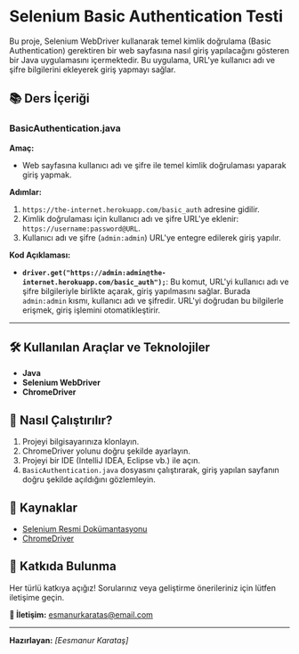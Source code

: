 # Selenium Basic Authentication Testi

Bu proje, Selenium WebDriver kullanarak temel kimlik doğrulama (Basic Authentication) gerektiren bir web sayfasına nasıl giriş yapılacağını gösteren bir Java uygulamasını içermektedir. Bu uygulama, URL'ye kullanıcı adı ve şifre bilgilerini ekleyerek giriş yapmayı sağlar.

## 📚 Ders İçeriği

### **BasicAuthentication.java**

**Amaç:**
- Web sayfasına kullanıcı adı ve şifre ile temel kimlik doğrulaması yaparak giriş yapmak.

**Adımlar:**
1. `https://the-internet.herokuapp.com/basic_auth` adresine gidilir.
2. Kimlik doğrulaması için kullanıcı adı ve şifre URL'ye eklenir: `https://username:password@URL`.
3. Kullanıcı adı ve şifre (`admin:admin`) URL'ye entegre edilerek giriş yapılır.

**Kod Açıklaması:**
- **`driver.get("https://admin:admin@the-internet.herokuapp.com/basic_auth");`**: Bu komut, URL'yi kullanıcı adı ve şifre bilgileriyle birlikte açarak, giriş yapılmasını sağlar. Burada `admin:admin` kısmı, kullanıcı adı ve şifredir. URL'yi doğrudan bu bilgilerle erişmek, giriş işlemini otomatikleştirir.

---

## 🛠️ Kullanılan Araçlar ve Teknolojiler
- **Java**
- **Selenium WebDriver**
- **ChromeDriver**

## 🚀 Nasıl Çalıştırılır?
1. Projeyi bilgisayarınıza klonlayın.
2. ChromeDriver yolunu doğru şekilde ayarlayın.
3. Projeyi bir IDE (IntelliJ IDEA, Eclipse vb.) ile açın.
4. `BasicAuthentication.java` dosyasını çalıştırarak, giriş yapılan sayfanın doğru şekilde açıldığını gözlemleyin.

## 📄 Kaynaklar
- [Selenium Resmi Dokümantasyonu](https://www.selenium.dev/documentation/en/)
- [ChromeDriver](https://sites.google.com/a/chromium.org/chromedriver/)

## 🤝 Katkıda Bulunma
Her türlü katkıya açığız! Sorularınız veya geliştirme önerileriniz için lütfen iletişime geçin.

**📧 İletişim:** esmanurkaratas@email.com

---

**Hazırlayan:** *[Eesmanur Karataş]*  


